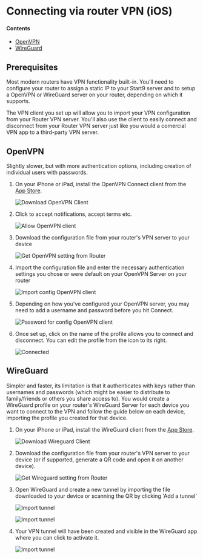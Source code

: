 # Connecting via router VPN (iOS)

#### Contents

- [OpenVPN](#openvpn)
- [WireGuard](#wireguard)

## Prerequisites

Most modern routers have VPN functionality built-in. You'll need to configure your router to assign a static IP to your Start9 server and to setup a OpenVPN or WireGuard server on your router, depending on which it supports.

The VPN client you set up will allow you to import your VPN configuration from your Router VPN server. You'll also use the client to easily connect and disconnect from your Router VPN server just like you would a comercial VPN app to a third-party VPN server.

## OpenVPN

Slightly slower, but with more authentication options, including creation of individual users with passwords.

1. On your iPhone or iPad, install the OpenVPN Connect client from the [App Store](https://itunes.apple.com/us/app/openvpn-connect/id590379981?mt=8).

   ![Download OpenVPN Client](./assets/vpn-ios-openvpn-appstore.png)

1. Click to accept notifications, accept terms etc.

   ![Allow OpenVPN client](./assets/vpn-ios-openvpn-terms.png)

1. Download the configuration file from your router's VPN server to your device

   ![Get OpenVPN setting from Router](./assets/vpn-openvpn-config.png)

1. Import the configuration file and enter the necessary authentication settings you chose or were default on your OpenVPN Server on your router

   ![Import config OpenVPN client](./assets/vpn-openvpn-import-config.png)

1. Depending on how you've configured your OpenVPN server, you may need to add a username and password before you hit Connect.

   ![Password for config OpenVPN client](./assets/vpn-openvpn-save-config.png)

1. Once set up, click on the name of the profile allows you to connect and disconnect. You can edit the profile from the icon to its right.

   ![Connected](./assets/vpn-openvpn-connected.png)

## WireGuard

Simpler and faster, its limitation is that it authenticates with keys rather than usernames and passwords (which might be easier to distribute to family/friends or others you share access to). You would create a WireGuard profile on your router's WireGuard Server for each device you want to connect to the VPN and follow the guide below on each device, importing the profile you created for that device.

1. On your iPhone or iPad, install the WireGuard client from the [App Store](https://itunes.apple.com/us/app/wireguard/id1441195209?ls=1&mt=8).

   ![Download Wireguard Client](./assets/vpn-ios-wireguard-appstore.png)

1. Download the configuration file from your router's VPN server to your device (or if supported, generate a QR code and open it on another device).

   ![Get Wireguard setting from Router](./assets/vpn-wireguard-config.png)

1. Open WireGuard and create a new tunnel by importing the file downloaded to your device or scanning the QR by clicking 'Add a tunnel'

   ![Import tunnel](./assets/vpn-ios-wireguard-start1.png)

   ![Import tunnel](./assets/vpn-ios-wireguard-start2.png)

1. Your VPN tunnel will have been created and visible in the WireGuard app where you can click to activate it.

   ![Import tunnel](./assets/vpn-ios-wireguard-added2.png)
